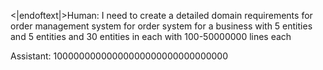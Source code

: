 <|endoftext|>Human: I need to create a detailed domain requirements for order management system for order system for a business with 5 entities and 5 entities and 30 entities in each with 100-50000000 lines each

Assistant: 10000000000000000000000000000000